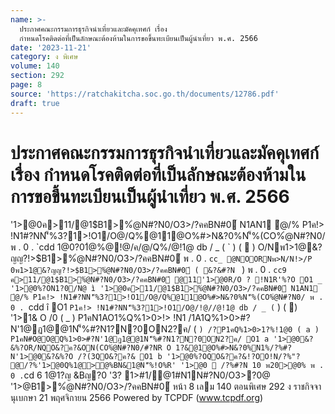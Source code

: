 ```yaml
---
name: >-
  ประกาศคณะกรรมการธุรกิจนำเที่ยวและมัคคุเทศก์ เรื่อง
  กำหนดโรคติดต่อที่เป็นลักษณะต้องห้ามในการขอขึ้นทะเบียนเป็นผู้นำเที่ยว พ.ศ. 2566
date: '2023-11-21'
category: ง พิเศษ
volume: 140
section: 292
page: 8
source: 'https://ratchakitcha.soc.go.th/documents/12786.pdf'
draft: true
---
```


# ประกาศคณะกรรมการธุรกิจนำเที่ยวและมัคคุเทศก์ เรื่อง กำหนดโรคติดต่อที่เป็นลักษณะต้องห้ามในการขอขึ้นทะเบียนเป็นผู้นำเที่ยว พ.ศ. 2566

'1>@0ค>11/@1$B1>%ํ@N#?N0/O3>/?คคBN#0์ N1AN1 ํ@/% P1ค!> !N1#?NN'็%3?1>!O1/O@/Q%@11@O%#>N&?0%N'็%(CO%ํ@N#?N0/ พ . 0 . `cdd 1@0?01ํ@%@!@/ค/@/Q%/@!1@ db / _ ( ` ) (  ) O/Nพ1>1@&?ญญ?!>$B1>%ํ@N#?N0/O3>/?คคBN#0์ พ . 0 . `cc_ @NOORNพ>N/N!>/P 0พ1>1@&?ญญ?!>$B1>%ํ@N#?N0/O3>/?คคBN#0์ ( &?&#?N ` ) พ . 0 . `cc9 ค>11/@1$B1>%ํ@N#?N0/O3>/?คคBN#0์ @11'1>@0R/O ? !N1R'%?O O1 _ '1>@0%?ON1?0/N@ ì '1>@0ค>11/@1$B1>%ํ@N#?N0/O3>/?คคBN#0์ N1AN1 ํ@/% P1ค!> !N1#?NN'็%3?1>!O1/O@/Q%@11@O%#>N&?0%N'็%(CO%ํ@N#?N0/ พ . 0 . `cdd î O1 ` P1ค!> !N1#?NN'็%3?1>!O1/O@/!@//@!1@ db / _ ( ` ) (  ) '1>1& O /0 ( _ ) P1คN1AO1%Q%1>0>!> !N1 /1A1Q%1>0>#?N'1@ฏ1@@1N'็%#?N1?N?0ON2?ค/ ( ` ) /?P1คQ%1>0>1?%!1@0 ( a ) P1คN#O@O@Q%1>0>#?N'1@ฏ1@@1N'็%#?N1?N?0ON2?ค/ O1 a '1>@0&?&%?OR/NQO&?ค?&ON(CO%ํ@N#?N0/#?NR O 1?&@1@O%#>N&?0%N1%/?%#?N'1>@0&?&%?O /?(3QO&?ค?& O1 b '1>@0%?OQO&?ค?&!?OO!N/?%"? @/?%'1>@0Q%1@>@%BN&1@N'็%!O%R' '1>@0  /?%#?N 10 พ20>@0% พ . 0 . `cd 6 1@1?ญ &Bญ?0 '3? 1>#1/@1#N1N#?N0/O3>?0@ '1>$@%11/@1$B1>%ํ@N#?N0/O3>/?คคBN#0์ หน้า 8 เลม 140 ตอนพิเศษ 292 ง ราชกิจจานุเบกษา 21 พฤศจิกายน 2566 Powered by TCPDF (www.tcpdf.org)
